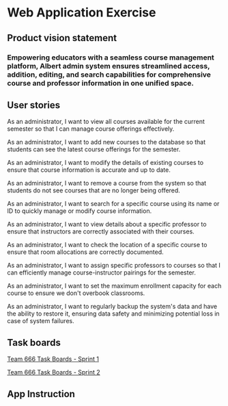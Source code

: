 # Web Application Exercise

## Product vision statement


### Empowering educators with a seamless course management platform, Albert admin system ensures streamlined access, addition, editing, and search capabilities for comprehensive course and professor information in one unified space.


## User stories

As an administrator, I want to view all courses available for the current semester so that I can manage course offerings effectively.

As an administrator, I want to add new courses to the database so that students can see the latest course offerings for the semester.

As an administrator, I want to modify the details of existing courses to ensure that course information is accurate and up to date.

As an administrator, I want to remove a course from the system so that students do not see courses that are no longer being offered.

As an administrator, I want to search for a specific course using its name or ID to quickly manage or modify course information.

As an administrator, I want to view details about a specific professor to ensure that instructors are correctly associated with their courses.

As an administrator, I want to check the location of a specific course to ensure that room allocations are correctly documented.

As an administrator, I want to assign specific professors to courses so that I can efficiently manage course-instructor pairings for the semester.

As an administrator, I want to set the maximum enrollment capacity for each course to ensure we don't overbook classrooms.

As an administrator, I want to regularly backup the system's data and have the ability to restore it, ensuring data safety and minimizing potential loss in case of system failures.


## Task boards

[Team 666 Task Boards - Sprint 1](https://github.com/orgs/software-students-fall2023/projects/36/views/1)

[Team 666 Task Boards - Sprint 2](https://github.com/orgs/software-students-fall2023/projects/52)

## App Instruction
